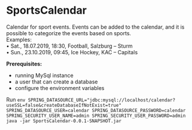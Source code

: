 # SportsCalendar
Calendar for sport events. Events can be added to the calendar,
and it is possible to categorize the events based on sports.<br/>
Examples:<br/>
• Sat., 18.07.2019, 18:30, Football, Salzburg – Sturm<br/>
• Sun., 23.10.2019, 09:45, Ice Hockey, KAC – Capitals

****Prerequisites:****
- running MySql instance
- a user that can create a database
- configure the environment variables

Run `env SPRING_DATASOURCE_URL="jdbc:mysql://localhost/calendar?useSSL=false&createDatabaseIfNotExist=true" SPRING_DATASOURCE_USER=calendar SPRING_DATASOURCE_PASSWORD=calendar SPRING_SECURITY_USER_NAME=admin SPRING_SECURITY_USER_PASSWORD=admin java -jar SportsCalendar-0.0.1-SNAPSHOT.jar`